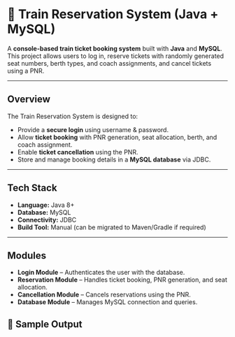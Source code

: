 # 🚆 Train Reservation System (Java + MySQL)

A **console-based train ticket booking system** built with **Java** and **MySQL**.  
This project allows users to log in, reserve tickets with randomly generated seat numbers, berth types, and coach assignments, and cancel tickets using a PNR.

---

##  Overview
The Train Reservation System is designed to:
- Provide a **secure login** using username & password.
- Allow **ticket booking** with PNR generation, seat allocation, berth, and coach assignment.
- Enable **ticket cancellation** using the PNR.
- Store and manage booking details in a **MySQL database** via JDBC.

---

##  Tech Stack
- **Language:** Java 8+
- **Database:** MySQL
- **Connectivity:** JDBC
- **Build Tool:** Manual (can be migrated to Maven/Gradle if required)

---

##  Modules
- **Login Module** – Authenticates the user with the database.
- **Reservation Module** – Handles ticket booking, PNR generation, and seat allocation.
- **Cancellation Module** – Cancels reservations using the PNR.
- **Database Module** – Manages MySQL connection and queries.



## 📸 Sample Output


